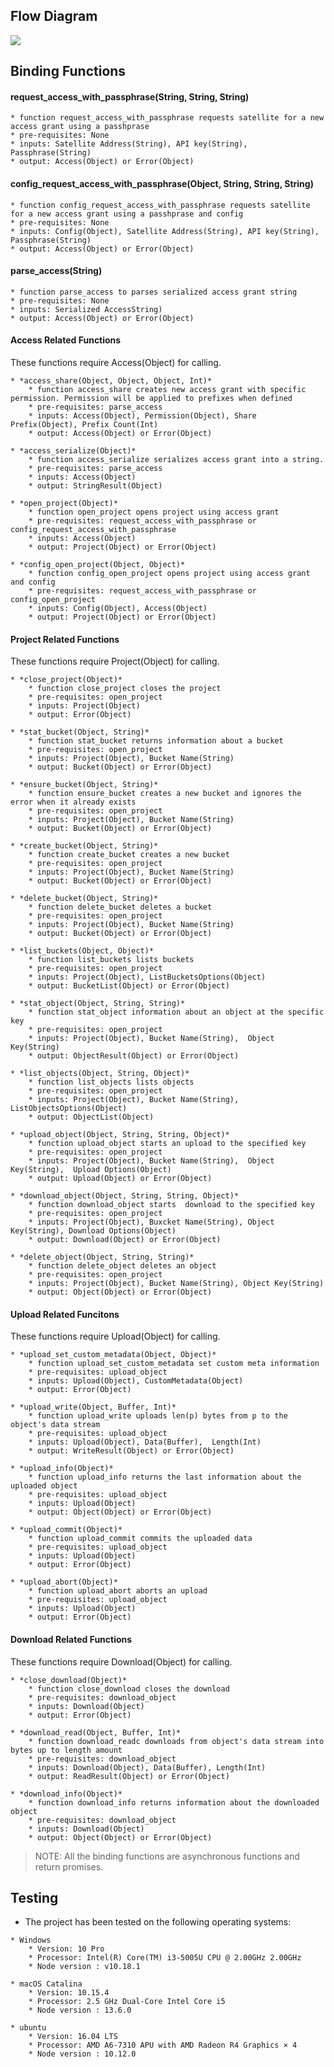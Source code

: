 ## Flow Diagram

![](https://github.com/storj-thirdparty/uplink-nodejs/blob/master/README.assets/arch.drawio.png)



## Binding Functions

#### request_access_with_passphrase(String, String, String)
	* function request_access_with_passphrase requests satellite for a new access grant using a passhprase
	* pre-requisites: None
	* inputs: Satellite Address(String), API key(String), Passphrase(String)
	* output: Access(Object) or Error(Object)

#### config_request_access_with_passphrase(Object, String, String, String)
	* function config_request_access_with_passphrase requests satellite for a new access grant using a passhprase and config
	* pre-requisites: None
	* inputs: Config(Object), Satellite Address(String), API key(String), Passphrase(String)
	* output: Access(Object) or Error(Object)

####  parse_access(String)
	* function parse_access to parses serialized access grant string
	* pre-requisites: None
	* inputs: Serialized AccessString)
	* output: Access(Object) or Error(Object)

#### Access Related Functions

These functions require Access(Object) for calling.

	* *access_share(Object, Object, Object, Int)*
		* function access_share creates new access grant with specific permission. Permission will be applied to prefixes when defined
		* pre-requisites: parse_access
		* inputs: Access(Object), Permission(Object), Share Prefix(Object), Prefix Count(Int)
		* output: Access(Object) or Error(Object)

	* *access_serialize(Object)*
		* function access_serialize serializes access grant into a string.
		* pre-requisites: parse_access
		* inputs: Access(Object)
		* output: StringResult(Object)

	* *open_project(Object)*
		* function open_project opens project using access grant
		* pre-requisites: request_access_with_passphrase or config_request_access_with_passphrase
		* inputs: Access(Object)
		* output: Project(Object) or Error(Object)

	* *config_open_project(Object, Object)*
		* function config_open_project opens project using access grant and config
		* pre-requisites: request_access_with_passphrase or config_open_project
		* inputs: Config(Object), Access(Object)
		* output: Project(Object) or Error(Object)

#### Project Related Functions

These functions require Project(Object) for calling.

	* *close_project(Object)*
		* function close_project closes the project
		* pre-requisites: open_project
		* inputs: Project(Object)
		* output: Error(Object)

	* *stat_bucket(Object, String)*
		* function stat_bucket returns information about a bucket
		* pre-requisites: open_project
		* inputs: Project(Object), Bucket Name(String)
		* output: Bucket(Object) or Error(Object)

	* *ensure_bucket(Object, String)*
		* function ensure_bucket creates a new bucket and ignores the error when it already exists
		* pre-requisites: open_project
		* inputs: Project(Object), Bucket Name(String)
		* output: Bucket(Object) or Error(Object)

	* *create_bucket(Object, String)*
		* function create_bucket creates a new bucket
		* pre-requisites: open_project
		* inputs: Project(Object), Bucket Name(String)
		* output: Bucket(Object) or Error(Object)

	* *delete_bucket(Object, String)*
		* function delete_bucket deletes a bucket
		* pre-requisites: open_project
		* inputs: Project(Object), Bucket Name(String)
		* output: Bucket(Object) or Error(Object)

	* *list_buckets(Object, Object)*
		* function list_buckets lists buckets
		* pre-requisites: open_project
		* inputs: Project(Object), ListBucketsOptions(Object)
		* output: BucketList(Object) or Error(Object)

	* *stat_object(Object, String, String)*
		* function stat_object information about an object at the specific key
		* pre-requisites: open_project
		* inputs: Project(Object), Bucket Name(String),  Object Key(String)
		* output: ObjectResult(Object) or Error(Object)

	* *list_objects(Object, String, Object)*
		* function list_objects lists objects
		* pre-requisites: open_project
		* inputs: Project(Object), Bucket Name(String), ListObjectsOptions(Object)
		* output: ObjectList(Object)

	* *upload_object(Object, String, String, Object)*
		* function upload_object starts an upload to the specified key
		* pre-requisites: open_project
		* inputs: Project(Object), Bucket Name(String),  Object Key(String),  Upload Options(Object)
		* output: Upload(Object) or Error(Object)

	* *download_object(Object, String, String, Object)*
		* function download_object starts  download to the specified key
		* pre-requisites: open_project
		* inputs: Project(Object), Buxcket Name(String), Object Key(String), Download Options(Object)
		* output: Download(Object) or Error(Object)

	* *delete_object(Object, String, String)*
		* function delete_object deletes an object
		* pre-requisites: open_project
		* inputs: Project(Object), Bucket Name(String), Object Key(String)
		* output: Object(Object) or Error(Object)

#### Upload Related Funcitons

These functions require Upload(Object) for calling.

	* *upload_set_custom_metadata(Object, Object)*
		* function upload_set_custom_metadata set custom meta information
		* pre-requisites: upload_object
		* inputs: Upload(Object), CustomMetadata(Object)
		* output: Error(Object)

	* *upload_write(Object, Buffer, Int)*
		* function upload_write uploads len(p) bytes from p to the object's data stream
		* pre-requisites: upload_object
		* inputs: Upload(Object), Data(Buffer),  Length(Int)
		* output: WriteResult(Object) or Error(Object)

	* *upload_info(Object)*
		* function upload_info returns the last information about the uploaded object
		* pre-requisites: upload_object
		* inputs: Upload(Object)
		* output: Object(Object) or Error(Object)

	* *upload_commit(Object)*
		* function upload_commit commits the uploaded data
		* pre-requisites: upload_object
		* inputs: Upload(Object)
		* output: Error(Object)

	* *upload_abort(Object)*
		* function upload_abort aborts an upload
		* pre-requisites: upload_object
		* inputs: Upload(Object)
		* output: Error(Object)

#### Download Related Functions

These functions require Download(Object) for calling.

	* *close_download(Object)*
		* function close_download closes the download
		* pre-requisites: download_object
		* inputs: Download(Object)
		* output: Error(Object)

	* *download_read(Object, Buffer, Int)*
		* function download_readc downloads from object's data stream into bytes up to length amount
		* pre-requisites: download_object
		* inputs: Download(Object), Data(Buffer), Length(Int)
		* output: ReadResult(Object) or Error(Object)

	* *download_info(Object)*
		* function download_info returns information about the downloaded object
		* pre-requisites: download_object
		* inputs: Download(Object)
		* output: Object(Object) or Error(Object)

>NOTE: All the binding functions are asynchronous functions and return promises.


## Testing

* The project has been tested on the following operating systems:
```
* Windows
	* Version: 10 Pro
	* Processor: Intel(R) Core(TM) i3-5005U CPU @ 2.00GHz 2.00GHz
	* Node version : v10.18.1

* macOS Catalina
	* Version: 10.15.4
	* Processor: 2.5 GHz Dual-Core Intel Core i5
	* Node version : 13.6.0

* ubuntu
	* Version: 16.04 LTS
	* Processor: AMD A6-7310 APU with AMD Radeon R4 Graphics × 4
	* Node version : 10.12.0
```
